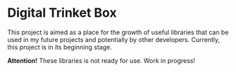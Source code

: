 # Digital Trinket Box

This project is aimed as a place for the growth of useful libraries that can be used in my future projects and potentially by other developers. Currently, this project is in its beginning stage.

**Attention!** These libraries is not ready for use. Work in progress!
